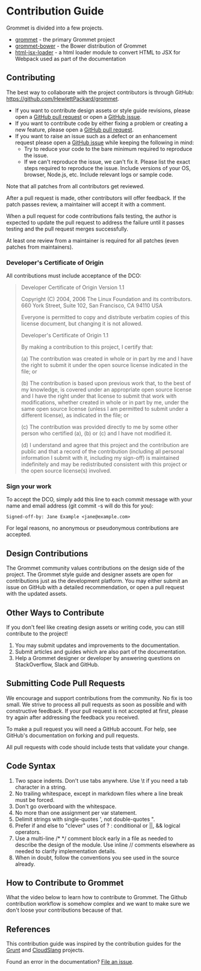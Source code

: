 Contribution Guide
==================

Grommet is divided into a few projects.

-   [grommet](https://github.com/HewlettPackard/grommet) - the primary
    Grommet project
-   [grommet-bower](https://github.com/HewlettPackard/grommet-bower) -
    the Bower distribution of Grommet
-   [html-jsx-loader](https://github.com/HewlettPackard/html-jsx-loader) -
    a html loader module to convert HTML to JSX for Webpack used as part
    of the documentation

Contributing
------------

The best way to collaborate with the project contributors is through
GitHub: <https://github.com/HewlettPackard/grommet>.

-   If you want to contribute design assets or style guide revisions,
    please open a [GitHub pull
    request](https://github.com/HewlettPackard/grommet/pulls) or open a
    [GitHub issue](https://github.com/HewlettPackard/grommet/issues).
-   If you want to contribute code by either fixing a problem or
    creating a new feature, please open a [GitHub pull
    request](https://github.com/HewlettPackard/grommet/pulls).
-   If you want to raise an issue such as a defect or an enhancement
    request please open a [GitHub
    issue](https://github.com/HewlettPackard/grommet/issues) while
    keeping the following in mind:
    -   Try to reduce your code to the bare minimum required to
        reproduce the issue.
    -   If we can't reproduce the issue, we can't fix it. Please list
        the exact steps required to reproduce the issue. Include
        versions of your OS, browser, Node.js, etc. Include relevant
        logs or sample code.

Note that all patches from all contributors get reviewed.

After a pull request is made, other contributors will offer feedback. If
the patch passes review, a maintainer will accept it with a comment.

When a pull request for code contributions fails testing, the author is
expected to update the pull request to address the failure until it
passes testing and the pull request merges successfully.

At least one review from a maintainer is required for all patches (even
patches from maintainers).

### Developer's Certificate of Origin

All contributions must include acceptance of the DCO:

> Developer Certificate of Origin Version 1.1
> 
> Copyright (C) 2004, 2006 The Linux Foundation and its contributors. 660
> York Street, Suite 102, San Francisco, CA 94110 USA
> 
> Everyone is permitted to copy and distribute verbatim copies of this
> license document, but changing it is not allowed.
> 
> Developer's Certificate of Origin 1.1
> 
> By making a contribution to this project, I certify that:
> 
> \(a) The contribution was created in whole or in part by me and I have
> the right to submit it under the open source license indicated in the
> file; or
> 
> \(b) The contribution is based upon previous work that, to the best of my
> knowledge, is covered under an appropriate open source license and I
> have the right under that license to submit that work with
> modifications, whether created in whole or in part by me, under the same
> open source license (unless I am permitted to submit under a different
> license), as indicated in the file; or
> 
> \(c) The contribution was provided directly to me by some other person
> who certified (a), (b) or (c) and I have not modified it.
> 
> \(d) I understand and agree that this project and the contribution are
> public and that a record of the contribution (including all personal
> information I submit with it, including my sign-off) is maintained
> indefinitely and may be redistributed consistent with this project or
> the open source license(s) involved.

### Sign your work

To accept the DCO, simply add this line to each commit message with your
name and email address (git commit -s will do this for you):

    Signed-off-by: Jane Example <jane@example.com>

For legal reasons, no anonymous or pseudonymous contributions are
accepted.

Design Contributions
--------------------

The Grommet community values contributions on the design side of the
project. The Grommet style guide and designer assets are open for
contributions just as the development platform. You may either submit an
issue on GitHub with a detailed recommendation, or open a pull request
with the updated assets.

Other Ways to Contribute
------------------------

If you don't feel like creating design assets or writing code, you can
still contribute to the project!

1.  You may submit updates and improvements to the documentation.
2.  Submit articles and guides which are also part of the documentation.
3.  Help a Grommet designer or developer by answering questions on
    StackOverflow, Slack and GitHub.

Submitting Code Pull Requests
-----------------------------

We encourage and support contributions from the community. No fix is too
small. We strive to process all pull requests as soon as possible and
with constructive feedback. If your pull request is not accepted at
first, please try again after addressing the feedback you received.

To make a pull request you will need a GitHub account. For help, see
GitHub's documentation on forking and pull requests.

All pull requests with code should include tests that validate your
change.

Code Syntax
-----------

1.  Two space indents. Don't use tabs anywhere. Use \\t if you need a
    tab character in a string.
2.  No trailing whitespace, except in markdown files where a line break
    must be forced.
3.  Don't go overboard with the whitespace.
4.  No more than one assignment per var statement.
5.  Delimit strings with single-quotes ', not double-quotes ".
6.  Prefer if and else to "clever" uses of ? : conditional or ||, &&
    logical operators.
7.  Use a multi-line /\* \*/ comment block early in a file as needed to
    describe the design of the module. Use inline // comments elsewhere
    as needed to clarify implementation details.
8.  When in doubt, follow the conventions you see used in the
    source already.

How to Contribute to Grommet
----------------------------

What the video below to learn how to contribute to Grommet. The Github
contribution workflow is somehow complex and we want to make sure we
don't loose your contributions because of that.

References
----------

This contribution guide was inspired by the contribution guides for the
[Grunt](http://gruntjs.com/contributing) and
[CloudSlang](http://www.cloudslang.io/#/docs#contributing-code)
projects.

Found an error in the documentation? [File an
issue](https://github.com/HewlettPackard/grommet/issues).
